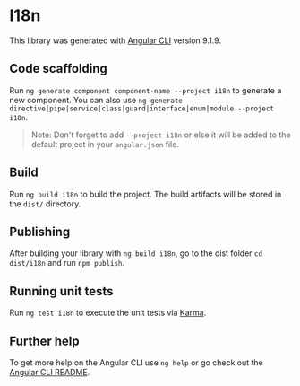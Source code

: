 # I18n

This library was generated with [Angular CLI](https://github.com/angular/angular-cli) version 9.1.9.

## Code scaffolding

Run `ng generate component component-name --project i18n` to generate a new component. You can also use `ng generate directive|pipe|service|class|guard|interface|enum|module --project i18n`.
> Note: Don't forget to add `--project i18n` or else it will be added to the default project in your `angular.json` file. 

## Build

Run `ng build i18n` to build the project. The build artifacts will be stored in the `dist/` directory.

## Publishing

After building your library with `ng build i18n`, go to the dist folder `cd dist/i18n` and run `npm publish`.

## Running unit tests

Run `ng test i18n` to execute the unit tests via [Karma](https://karma-runner.github.io).

## Further help

To get more help on the Angular CLI use `ng help` or go check out the [Angular CLI README](https://github.com/angular/angular-cli/blob/master/README.md).
